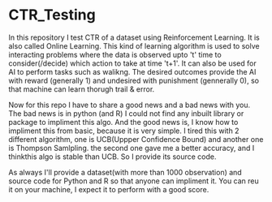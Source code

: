 # CTR_Testing

In this repository I test CTR of a dataset using Reinforcement Learning. It is also called Online Learning. This kind of learning algorithm is used to solve interacting problems where the data is observed upto 't' time to consider(/decide) which action to take at time 't+1'. It can also be used for AI to perform tasks such as walikng. The desired outcomes provide the AI with reward (generally 1) and undesired with punishment (gennerally 0), so that machine can learn thorugh trail & error.    

Now for this repo I have to share a good news and a bad news with you. The bad news is in python (and R) I could not find any inbuilt library or package to impliment this algo. And the good news is, I know how to impliment this from basic, because it is very simple. I tired this with 2 different algorithm, one is UCB(Uppper Confidence Bound) and another one is Thompson Samlpling. the second one gave me a better accuracy, and I thinkthis algo is stable than UCB. So I provide its source code.    

As always I'll provide a dataset(with more than 1000 observation) and source code for Python and R so that anyone can impliment it. You can reu it on your machine, I expect it to perform with a good score.
